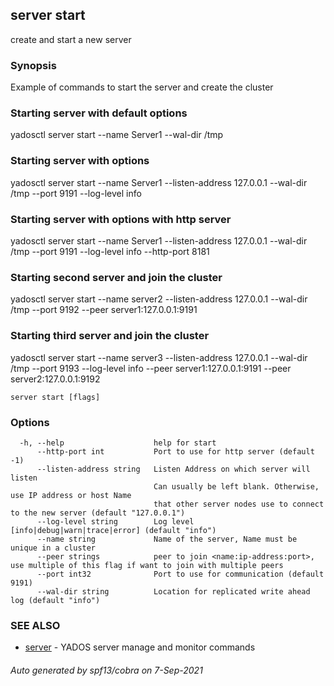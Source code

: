 ## server start

create and start a new server

### Synopsis

Example of commands to start the server and create the cluster

### Starting server with default options
yadosctl server start --name Server1 --wal-dir /tmp

### Starting server with options
yadosctl server start --name Server1 --listen-address 127.0.0.1 --wal-dir /tmp --port 9191 --log-level info

### Starting server with options with http server
yadosctl server start --name Server1 --listen-address 127.0.0.1 --wal-dir /tmp --port 9191 --log-level info --http-port 8181

### Starting second server and join the cluster
yadosctl server start --name server2 --listen-address 127.0.0.1 --wal-dir /tmp --port 9192  --peer server1:127.0.0.1:9191

### Starting third server and join the cluster
yadosctl server start --name server3 --listen-address 127.0.0.1 --wal-dir /tmp --port 9193 --log-level info --peer server1:127.0.0.1:9191 --peer server2:127.0.0.1:9192


```
server start [flags]
```

### Options

```
  -h, --help                    help for start
      --http-port int           Port to use for http server (default -1)
      --listen-address string   Listen Address on which server will listen
                                Can usually be left blank. Otherwise, use IP address or host Name 
                                that other server nodes use to connect to the new server (default "127.0.0.1")
      --log-level string        Log level [info|debug|warn|trace|error] (default "info")
      --name string             Name of the server, Name must be unique in a cluster
      --peer strings            peer to join <name:ip-address:port>, use multiple of this flag if want to join with multiple peers
      --port int32              Port to use for communication (default 9191)
      --wal-dir string          Location for replicated write ahead log (default "info")
```

### SEE ALSO

* [server](server.md)	 - YADOS server manage and monitor commands

###### Auto generated by spf13/cobra on 7-Sep-2021
